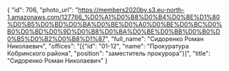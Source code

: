{
    "id": 706,
    "photo_url": "https://members2020by.s3.eu-north-1.amazonaws.com/127766_%D0%A1%D0%B8%D0%B4%D0%BE%D1%80%D0%B5%D0%BD%D0%BA%D0%BE%D0%A0%D0%BE%D0%BC%D0%B0%D0%BD%D0%9D%D0%B8%D0%BA%D0%BE%D0%BB%D0%B0%D0%B5%D0%B2%D0%B8%D1%87",
    "full_name": "Сидоренко Роман Николаевич",
    "offices": "[{\"id\": \"01-12\", \"name\": \"Прокуратура Кобринского района\", \"position\": \"заместитель прокурора\"}]",
    "title": "Сидоренко Роман Николаевич"
}